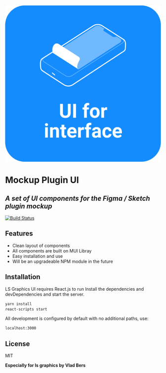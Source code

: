 ![alt text][logo]

[logo]: https://github.com/vladbers/Mockup-Plugin-UI/blob/master/preview.png "Mockup Plugin UI Logo"

# Mockup Plugin UI
## _A set of UI components for the Figma / Sketch plugin mockup_
[![Build Status](https://travis-ci.org/joemccann/dillinger.svg?branch=master)](https://vercel.com/ui-lsgraphics/testbuildlsui/Fd3HV6NcQK3S6kj5ukcJiV7nPNb8)


## Features

- Clean layout of components
- All components are built on MUI Libray
- Easy installation and use
- Will be an upgradeable NPM module in the future

## Installation

LS Graphics UI requires React.js to run
Install the dependencies and devDependencies and start the server.

```sh
yarn install
react-scripts start
```

All development is configured by default with no additional paths, use:

```sh
localhost:3000
```

## License

MIT

**Especially for ls graphics by Vlad Bers**

[//]: # (These are reference links used in the body of this note and get stripped out when the markdown processor does its job. There is no need to format nicely because it shouldn't be seen. Thanks SO - http://stackoverflow.com/questions/4823468/store-comments-in-markdown-syntax)

[dill]: <https://github.com/joemccann/dillinger>
[git-repo-url]: <https://github.com/joemccann/dillinger.git>
[john gruber]: <http://daringfireball.net>
[df1]: <http://daringfireball.net/projects/markdown/>
[markdown-it]: <https://github.com/markdown-it/markdown-it>
[Ace Editor]: <http://ace.ajax.org>
[node.js]: <http://nodejs.org>
[Twitter Bootstrap]: <http://twitter.github.com/bootstrap/>
[jQuery]: <http://jquery.com>
[@tjholowaychuk]: <http://twitter.com/tjholowaychuk>
[express]: <http://expressjs.com>
[AngularJS]: <http://angularjs.org>
[Gulp]: <http://gulpjs.com>

[PlDb]: <https://github.com/joemccann/dillinger/tree/master/plugins/dropbox/README.md>
[PlGh]: <https://github.com/joemccann/dillinger/tree/master/plugins/github/README.md>
[PlGd]: <https://github.com/joemccann/dillinger/tree/master/plugins/googledrive/README.md>
[PlOd]: <https://github.com/joemccann/dillinger/tree/master/plugins/onedrive/README.md>
[PlMe]: <https://github.com/joemccann/dillinger/tree/master/plugins/medium/README.md>
[PlGa]: <https://github.com/RahulHP/dillinger/blob/master/plugins/googleanalytics/README.md>
